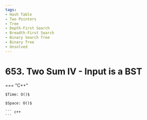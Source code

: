 ```yaml
---
tags:
- Hash Table
- Two Pointers
- Tree
- Depth-First Search
- Breadth-First Search
- Binary Search Tree
- Binary Tree
- Unsolved
---
```



# 653. Two Sum IV - Input is a BST

=== "C++"

    $Time: O()$

    $Space: O()$

    ``` c++
    ```